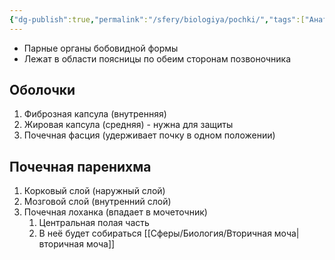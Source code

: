 ```yaml
---
{"dg-publish":true,"permalink":"/sfery/biologiya/pochki/","tags":["Анатомия"]}
---
```


- Парные органы бобовидной формы
- Лежат в области поясницы по обеим сторонам позвоночника 
## Оболочки
1. Фиброзная капсула (внутренняя)
2. Жировая капсула (средняя) - нужна для защиты
3. Почечная фасция (удерживает почку в одном положении)
## Почечная паренихма
1. Корковый слой (наружный слой)
2. Мозговой слой (внутренний слой)
3. Почечная лоханка (впадает в мочеточник)
	1. Центральная полая часть
	2. В неё будет собираться [[Сферы/Биология/Вторичная моча\|вторичная моча]]